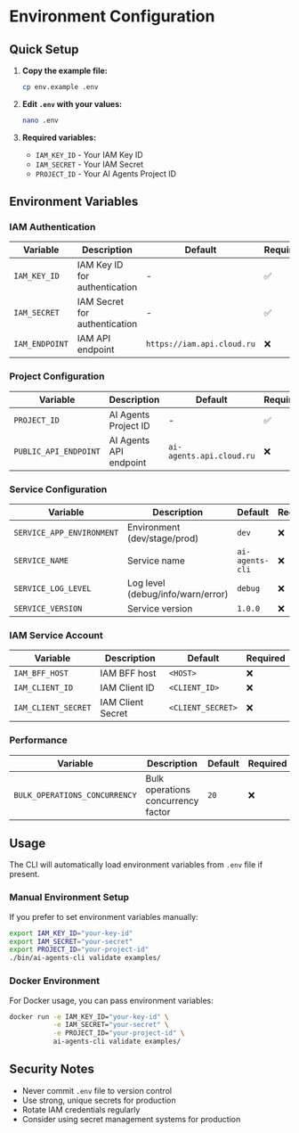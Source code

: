 # Environment Configuration

## Quick Setup

1. **Copy the example file:**
   ```bash
   cp env.example .env
   ```

2. **Edit `.env` with your values:**
   ```bash
   nano .env
   ```

3. **Required variables:**
   - `IAM_KEY_ID` - Your IAM Key ID
   - `IAM_SECRET` - Your IAM Secret
   - `PROJECT_ID` - Your AI Agents Project ID

## Environment Variables

### IAM Authentication
| Variable | Description | Default | Required |
|----------|-------------|---------|----------|
| `IAM_KEY_ID` | IAM Key ID for authentication | - | ✅ |
| `IAM_SECRET` | IAM Secret for authentication | - | ✅ |
| `IAM_ENDPOINT` | IAM API endpoint | `https://iam.api.cloud.ru` | ❌ |

### Project Configuration
| Variable | Description | Default | Required |
|----------|-------------|---------|----------|
| `PROJECT_ID` | AI Agents Project ID | - | ✅ |
| `PUBLIC_API_ENDPOINT` | AI Agents API endpoint | `ai-agents.api.cloud.ru` | ❌ |

### Service Configuration
| Variable | Description | Default | Required |
|----------|-------------|---------|----------|
| `SERVICE_APP_ENVIRONMENT` | Environment (dev/stage/prod) | `dev` | ❌ |
| `SERVICE_NAME` | Service name | `ai-agents-cli` | ❌ |
| `SERVICE_LOG_LEVEL` | Log level (debug/info/warn/error) | `debug` | ❌ |
| `SERVICE_VERSION` | Service version | `1.0.0` | ❌ |

### IAM Service Account
| Variable | Description | Default | Required |
|----------|-------------|---------|----------|
| `IAM_BFF_HOST` | IAM BFF host | `<HOST>` | ❌ |
| `IAM_CLIENT_ID` | IAM Client ID | `<CLIENT_ID>` | ❌ |
| `IAM_CLIENT_SECRET` | IAM Client Secret | `<CLIENT_SECRET>` | ❌ |

### Performance
| Variable | Description | Default | Required |
|----------|-------------|---------|----------|
| `BULK_OPERATIONS_CONCURRENCY` | Bulk operations concurrency factor | `20` | ❌ |

## Usage

The CLI will automatically load environment variables from `.env` file if present.

### Manual Environment Setup

If you prefer to set environment variables manually:

```bash
export IAM_KEY_ID="your-key-id"
export IAM_SECRET="your-secret"
export PROJECT_ID="your-project-id"
./bin/ai-agents-cli validate examples/
```

### Docker Environment

For Docker usage, you can pass environment variables:

```bash
docker run -e IAM_KEY_ID="your-key-id" \
           -e IAM_SECRET="your-secret" \
           -e PROJECT_ID="your-project-id" \
           ai-agents-cli validate examples/
```

## Security Notes

- Never commit `.env` file to version control
- Use strong, unique secrets for production
- Rotate IAM credentials regularly
- Consider using secret management systems for production
